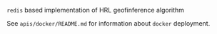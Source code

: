 `redis` based implementation of HRL geofinference algorithm

See `apis/docker/README.md` for information about `docker` deployment.
